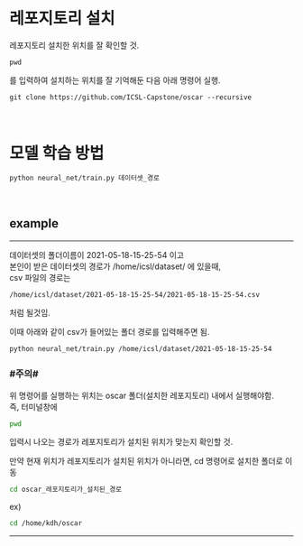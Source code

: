 
# 레포지토리 설치
레포지토리 설치한 위치를 잘 확인할 것.
```
pwd
```
를 입력하여 설치하는 위치를 잘 기억해둔 다음 아래 명령어 실행.
```
git clone https://github.com/ICSL-Capstone/oscar --recursive
```
<br>

# 모델 학습 방법

```sh
python neural_net/train.py 데이터셋_경로
```
<br>


## example 
---
데이터셋의 폴더이름이 2021-05-18-15-25-54 이고  
본인이 받은 데이터셋의 경로가 /home/icsl/dataset/ 에 있을때,  
csv 파일의 경로는 
```sh
/home/icsl/dataset/2021-05-18-15-25-54/2021-05-18-15-25-54.csv
```
처럼 될것임.  <br>

이때 아래와 같이 csv가 들어있는 폴더 경로를 입력해주면 됨.  
```sh
python neural_net/train.py /home/icsl/dataset/2021-05-18-15-25-54
```

### #주의#
위 명령어를 실행하는 위치는 oscar 폴더(설치한 레포지토리) 내에서 실행해야함.  
즉, 터미널창에
```sh
pwd
```
입력시 나오는 경로가 레포지토리가 설치된 위치가 맞는지 확인할 것.

만약 현재 위치가 레포지토리가 설치된 위치가 아니라면, cd 명령어로 설치한 폴더로 이동
```sh
cd oscar_레포지토리가_설치된_경로
```
ex)
```sh
cd /home/kdh/oscar
```


---